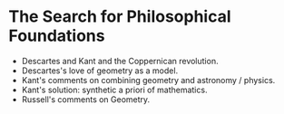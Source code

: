 # The Search for Philosophical Foundations
* Descartes and Kant and the Coppernican revolution.
* Descartes's love of geometry as a model.
* Kant's comments on combining geometry and astronomy / physics.
* Kant's solution: synthetic a priori of mathematics.
* Russell's comments on Geometry.
